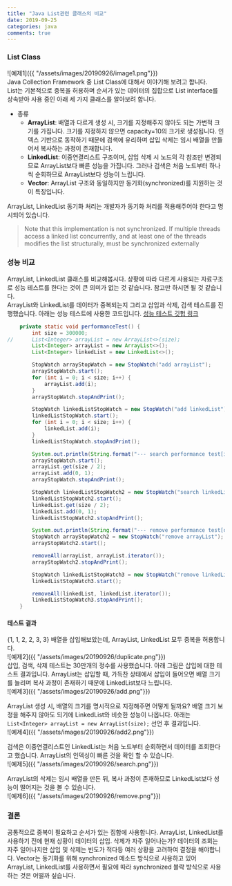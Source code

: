 ```yaml
---
title: "Java List관련 클래스의 비교"
date: 2019-09-25
categories: java
comments: true
---
```


### List Class
![예제1]({{ "/assets/images/20190926/image1.png"}})  
Java Collection Framework 중 List Class에 대해서 이야기해 보려고 합니다.  
List는 기본적으로 중복을 허용하며 순서가 있는 데이터의 집합으로 List interface를 상속받아 사용 중인 아래 세 가지 클래스를 알아보려 합니다.
- 종류
    - **ArrayList**: 배열과 다르게 생성 시, 크기를 지정해주지 않아도 되는 가변적 크기를 가집니다. 크기를 지정하지 않으면 capacity=10의 크기로 생성됩니다. 인덱스 기반으로 동작하기 때문에 검색에 유리하며 삽입 삭제는 임시 배열을 만들어서 복사하는 과정이 존재합니다.
    - **LinkedList**: 이중연결리스트 구조이며, 삽입 삭제 시 노드의 각 참조만 변경되므로 ArrayList보다 빠른 성능을 가집니다. 그러나 검색은 처음 노드부터 하나씩 순회하므로 ArrayList보다 성능이 느립니다.
    - **Vector**: ArrayList 구조와 동일하지만 동기화(synchronized)를 지원하는 것이 특징입니다.

ArrayList, LinkedList 동기화 처리는 개발자가 동기화 처리를 적용해주어야 한다고 명시되어 있습니다.
> Note that this implementation is not synchronized.
> If multiple threads access a linked list concurrently, and at least one of the threads modifies the list structurally, must be synchronized externally

### 성능 비교
ArrayList, LinkedList 클래스를 비교해봅시다. 상황에 따라 다르게 사용되는 자료구조로 성능 테스트를 한다는 것이 큰 의미가 없는 것 같습니다. 참고만 하시면 될 것 같습니다.  
ArrayList와 LinkedList를 데이터가 중복되는지 그리고 삽입과 삭제, 검색 테스트를 진행했습니다. 아래는 성능 테스트에 사용한 코드입니다.
[성능 테스트 깃헙 링크](https://github.com/rerewww/java-tips/blob/master/src/collections/list/Main.java)
```java
	private static void performanceTest() {
		int size = 300000;
//		List<Integer> arrayList = new ArrayList<>(size);
		List<Integer> arrayList = new ArrayList<>();
		List<Integer> linkedList = new LinkedList<>();

		StopWatch arrayStopWatch = new StopWatch("add arrayList");
		arrayStopWatch.start();
		for (int i = 0; i < size; i++) {
			arrayList.add(i);
		}
		arrayStopWatch.stopAndPrint();

		StopWatch linkedListStopWatch = new StopWatch("add linkedList");
		linkedListStopWatch.start();
		for (int i = 0; i < size; i++) {
			linkedList.add(i);
		}
		linkedListStopWatch.stopAndPrint();

		System.out.println(String.format("--- search performance test[index: %s]", size / 2));
		arrayStopWatch.start();
		arrayList.get(size / 2);
		arrayList.add(0, 1);
		arrayStopWatch.stopAndPrint();

		StopWatch linkedListStopWatch2 = new StopWatch("search linkedList");
		linkedListStopWatch2.start();
		linkedList.get(size / 2);
		linkedList.add(0, 1);
		linkedListStopWatch2.stopAndPrint();

		System.out.println(String.format("--- remove performance test[data size: %s]", size));
		StopWatch arrayStopWatch2 = new StopWatch("remove arrayList");
		arrayStopWatch2.start();

		removeAll(arrayList, arrayList.iterator());
		arrayStopWatch2.stopAndPrint();

		StopWatch linkedListStopWatch3 = new StopWatch("remove linkedList");
		linkedListStopWatch3.start();

		removeAll(linkedList, linkedList.iterator());
		linkedListStopWatch3.stopAndPrint();
	}
```
#### 테스트 결과
{1, 1, 2, 2, 3, 3} 배열을 삽입해보았는데, ArrayList, LinkedList 모두 중복을 허용합니다.  
![예제2]({{ "/assets/images/20190926/duplicate.png"}})  
삽입, 검색, 삭제 테스트는 30만개의 정수를 사용했습니다. 아래 그림은 삽입에 대한 테스트 결과입니다. ArrayList는 삽입할 때, 가득찬 상태에서 삽입이 들어오면 배열 크기를 늘리며 복사 과정이 존재하기 때문에 LinkedList보다 느립니다.  
![예제3]({{ "/assets/images/20190926/add.png"}})  

ArrayList 생성 시, 배열의 크기를 명시적으로 지정해주면 어떻게 될까요? 배열 크기 보정을 해주지 않아도 되기에 LinkedList와 비슷한 성능이 나옵니다. 아래는 `List<Integer> arrayList = new ArrayList(size);` 선언 후 결과입니다.  
![예제4]({{ "/assets/images/20190926/add2.png"}})  
  
검색은 이중연결리스트인 LinkedList는 처음 노드부터 순회하면서 데이터를 조회한다고 했습니다. ArrayList의 인덱싱이 빠른 것을 확인 할 수 있습니다.  
![예제5]({{ "/assets/images/20190926/search.png"}})

ArrayList의 삭제는 임시 배열을 만든 뒤, 복사 과정이 존재하므로 LinkedList보다 성능이 떨어지는 것을 볼 수 있습니다.  
![예제6]({{ "/assets/images/20190926/remove.png"}})

### 결론
공통적으로 중복이 필요하고 순서가 있는 집합에 사용합니다. ArrayList, LinkedList를 사용하기 전에 현재 상황이 데이터의 삽입. 삭제가 자주 일어나는가? 데이터의 조회는 자주 일어나지만 삽입 및 삭제는 빈도가 적다등 여러 상황을 고려하여 결정을 해야합니다.
Vector는 동기화를 위해 synchronized 메소드 방식으로 사용하고 있어 ArrayList, LinkedList를 사용하면서 필요에 따라 synchronized 블락 방식으로 사용하는 것은 어떨까 싶습니다.